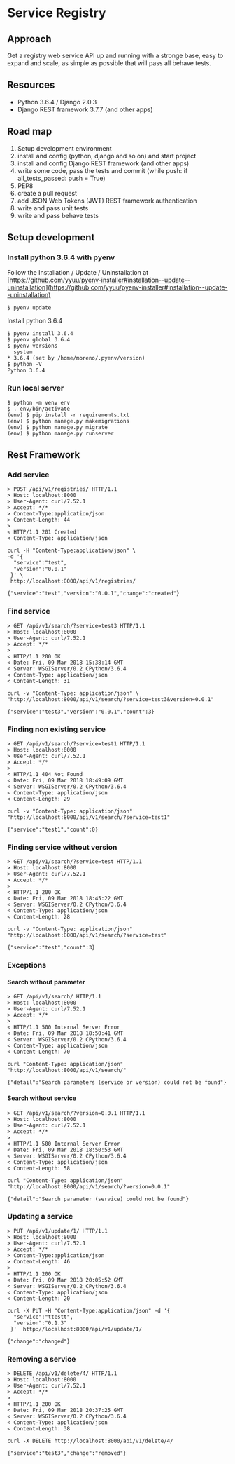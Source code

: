# Service Registry

## Approach
Get a registry web service API up and running with a stronge base, easy to expand and scale, as simple as possible that will pass all behave tests.

## Resources
- Python 3.6.4 / Django 2.0.3
- Django REST framework 3.7.7 (and other apps)

## Road map
1. Setup development environment
2. install and config (python, django and so on) and start project
3. install and config Django REST framework (and other apps)
4. write some code, pass the tests and commit (while push: if all_tests_passed: push = True)
5. PEP8
6. create a pull request
7. add JSON Web Tokens (JWT) REST framework authentication
8. write and pass unit tests
9. write and pass behave tests


## Setup development 

### Install python 3.6.4 with pyenv

Follow the  Installation / Update / Uninstallation at [https://github.com/yyuu/pyenv-installer#installation--update--uninstallation](https://github.com/yyuu/pyenv-installer#installation--update--uninstallation)

```
$ pyenv update
```
Install python 3.6.4
```
$ pyenv install 3.6.4
$ pyenv global 3.6.4
$ pyenv versions
  system
* 3.6.4 (set by /home/moreno/.pyenv/version)
$ python -V
Python 3.6.4
```

### Run local server

```
$ python -m venv env
$ . env/bin/activate
(env) $ pip install -r requirements.txt
(env) $ python manage.py makemigrations
(env) $ python manage.py migrate
(env) $ python manage.py runserver
```

## Rest Framework

### Add service

```
> POST /api/v1/registries/ HTTP/1.1
> Host: localhost:8000
> User-Agent: curl/7.52.1
> Accept: */*
> Content-Type:application/json
> Content-Length: 44
>
< HTTP/1.1 201 Created
< Content-Type: application/json

curl -H "Content-Type:application/json" \
-d '{
  "service":"test",
  "version":"0.0.1"
 }' \
 http://localhost:8000/api/v1/registries/

{"service":"test","version":"0.0.1","change":"created"}
```

### Find service

```
> GET /api/v1/search/?service=test3 HTTP/1.1
> Host: localhost:8000
> User-Agent: curl/7.52.1
> Accept: */*
>
< HTTP/1.1 200 OK
< Date: Fri, 09 Mar 2018 15:38:14 GMT
< Server: WSGIServer/0.2 CPython/3.6.4
< Content-Type: application/json
< Content-Length: 31

curl -v "Content-Type: application/json" \
"http://localhost:8000/api/v1/search/?service=test3&version=0.0.1"

{"service":"test3","version":"0.0.1","count":3}
```

### Finding non existing service

```
> GET /api/v1/search/?service=test1 HTTP/1.1
> Host: localhost:8000
> User-Agent: curl/7.52.1
> Accept: */*
>
< HTTP/1.1 404 Not Found
< Date: Fri, 09 Mar 2018 18:49:09 GMT
< Server: WSGIServer/0.2 CPython/3.6.4
< Content-Type: application/json
< Content-Length: 29

curl -v "Content-Type: application/json" "http://localhost:8000/api/v1/search/?service=test1"

{"service":"test1","count":0}
```

### Finding service without version

```
> GET /api/v1/search/?service=test HTTP/1.1
> Host: localhost:8000
> User-Agent: curl/7.52.1
> Accept: */*
>
< HTTP/1.1 200 OK
< Date: Fri, 09 Mar 2018 18:45:22 GMT
< Server: WSGIServer/0.2 CPython/3.6.4
< Content-Type: application/json
< Content-Length: 28

curl -v "Content-Type: application/json" "http://localhost:8000/api/v1/search/?service=test"

{"service":"test","count":3}
```

### Exceptions

#### Search without parameter
```
> GET /api/v1/search/ HTTP/1.1
> Host: localhost:8000
> User-Agent: curl/7.52.1
> Accept: */*
>
< HTTP/1.1 500 Internal Server Error
< Date: Fri, 09 Mar 2018 18:50:41 GMT
< Server: WSGIServer/0.2 CPython/3.6.4
< Content-Type: application/json
< Content-Length: 70

curl "Content-Type: application/json" "http://localhost:8000/api/v1/search/"

{"detail":"Search parameters (service or version) could not be found"}
```

#### Search without service
```
> GET /api/v1/search/?version=0.0.1 HTTP/1.1
> Host: localhost:8000
> User-Agent: curl/7.52.1
> Accept: */*
>
< HTTP/1.1 500 Internal Server Error
< Date: Fri, 09 Mar 2018 18:50:53 GMT
< Server: WSGIServer/0.2 CPython/3.6.4
< Content-Type: application/json
< Content-Length: 58

curl "Content-Type: application/json" "http://localhost:8000/api/v1/search/?version=0.0.1"

{"detail":"Search parameter (service) could not be found"}
```

### Updating a service
```
> PUT /api/v1/update/1/ HTTP/1.1
> Host: localhost:8000
> User-Agent: curl/7.52.1
> Accept: */*
> Content-Type:application/json
> Content-Length: 46
>
< HTTP/1.1 200 OK
< Date: Fri, 09 Mar 2018 20:05:52 GMT
< Server: WSGIServer/0.2 CPython/3.6.4
< Content-Type: application/json
< Content-Length: 20

curl -X PUT -H "Content-Type:application/json" -d '{
  "service":"ttestt",
  "version":"0.1.3"
 }'  http://localhost:8000/api/v1/update/1/

{"change":"changed"}
```

### Removing a service
```
> DELETE /api/v1/delete/4/ HTTP/1.1
> Host: localhost:8000
> User-Agent: curl/7.52.1
> Accept: */*
>
< HTTP/1.1 200 OK
< Date: Fri, 09 Mar 2018 20:37:25 GMT
< Server: WSGIServer/0.2 CPython/3.6.4
< Content-Type: application/json
< Content-Length: 38

curl -X DELETE http://localhost:8000/api/v1/delete/4/

{"service":"test3","change":"removed"}
```
